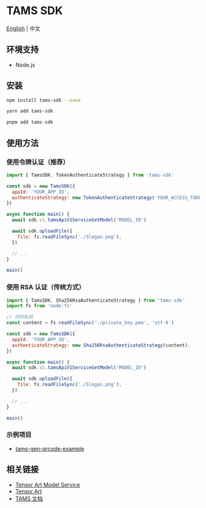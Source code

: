 # TAMS SDK

[English](./README.md) | 中文

## 环境支持

- Node.js

## 安装

```bash
npm install tams-sdk --save
```

```bash
yarn add tams-sdk
```

```bash
pnpm add tams-sdk
```

## 使用方法

### 使用令牌认证（推荐）

```js
import { TamsSDK, TokenAuthenticateStrategy } from 'tams-sdk'

const sdk = new TamsSDK({
  appId: 'YOUR_APP_ID',
  authenticateStrategy: new TokenAuthenticateStrategy('YOUR_ACCESS_TOKEN'),
})

async function main() {
  await sdk.v1.tamsApiV1ServiceGetModel('MODEL_ID')

  await sdk.uploadFile({
    file: fs.readFileSync('./Slogan.png'),
  })

  // ...
}

main()
```

### 使用 RSA 认证（传统方式）

```js
import { TamsSDK, Sha256RsaAuthenticateStrategy } from 'tams-sdk'
import fs from 'node:fs'

// 你的私钥
const content = fs.readFileSync('./private_key.pem', 'utf-8')

const sdk = new TamsSDK({
  appId: 'YOUR_APP_ID',
  authenticateStrategy: new Sha256RsaAuthenticateStrategy(content),
})

async function main() {
  await sdk.v1.tamsApiV1ServiceGetModel('MODEL_ID')

  await sdk.uploadFile({
    file: fs.readFileSync('./Slogan.png'),
  })

  // ...
}

main()
```

### 示例项目

- [tams-gen-qrcode-example](https://github.com/Tensor-Art/tams-gen-qrcode-example)

## 相关链接

- [Tensor Art Model Service](https://tams.tensor.art)
- [Tensor.Art](https://tensor.art)
- [TAMS 文档](https://docs.tensor.art)
